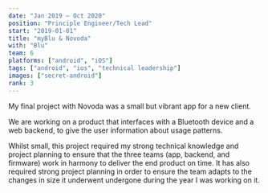 ```yaml
---
date: "Jan 2019 – Oct 2020"
position: "Principle Engineer/Tech Lead"
start: "2019-01-01"
title: "myBlu & Novoda"
with: "Blu"
team: 6
platforms: ["android", "iOS"]
tags: ["android", "ios", "technical leadership"]
images: ["secret-android"]
rank: 3
---
```

My final project with Novoda was a small but vibrant app for a new client.

We are working on a product that interfaces with a Bluetooth device and a web backend, to give the user information about usage patterns.

Whilst small, this project required my strong technical knowledge and project planning to ensure that the three teams (app, backend, and firmware) work in harmony to deliver the end product on time. It has also required strong project planning in order to ensure the team adapts to the changes in size it underwent undergone during the year I was working on it.